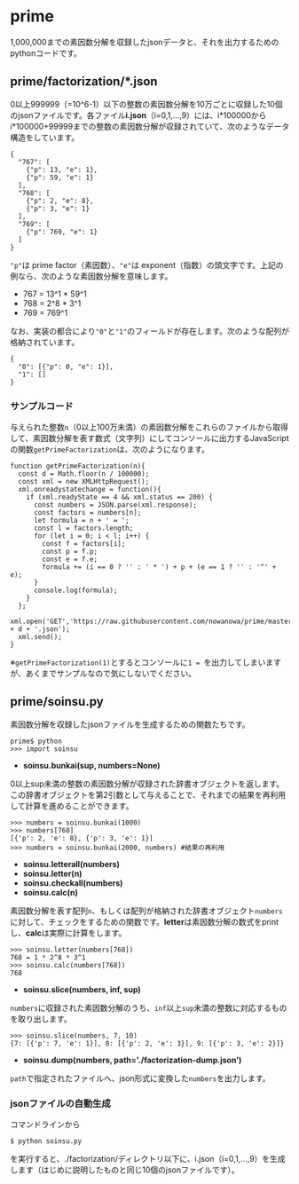 # prime

1,000,000までの素因数分解を収録したjsonデータと、それを出力するためのpythonコードです。


## prime/factorization/*.json

0以上999999（=10^6-1）以下の整数の素因数分解を10万ごとに収録した10個のjsonファイルです。各ファイル**i.json**（i=0,1,…,9）には、i\*100000からi\*100000+99999までの整数の素因数分解が収録されていて、次のようなデータ構造をしています。

    {
      "767": [
        {"p": 13, "e": 1},
        {"p": 59, "e": 1}
      ],
      "768": [
        {"p": 2, "e": 8},
        {"p": 3, "e": 1}
      ],
      "769": [
        {"p": 769, "e": 1}
      ]
    }

`"p"`は prime factor（素因数）、`"e"`は exponent（指数）の頭文字です。上記の例なら、次のような素因数分解を意味します。

- 767 = 13^1 * 59^1
- 768 = 2^8 * 3^1
- 769 = 769^1

なお、実装の都合により`"0"`と`"1"`のフィールドが存在します。次のような配列が格納されています。

    {
      "0": [{"p": 0, "e": 1}],
      "1": []
    }


### サンプルコード

与えられた整数`n`（0以上100万未満）の素因数分解をこれらのファイルから取得して、素因数分解を表す数式（文字列）にしてコンソールに出力するJavaScriptの関数`getPrimeFactorization`は、次のようになります。

    function getPrimeFactorization(n){
      const d = Math.floor(n / 100000);
      const xml = new XMLHttpRequest();
      xml.onreadystatechange = function(){
        if (xml.readyState == 4 && xml.status == 200) {
          const numbers = JSON.parse(xml.response);
          const factors = numbers[n];
          let formula = n + ' = ';
          const l = factors.length;
          for (let i = 0; i < l; i++) {
            const f = factors[i];
            const p = f.p;
            const e = f.e;
            formula += (i == 0 ? '' : ' * ') + p + (e == 1 ? '' : '^' + e);
          }
          console.log(formula);
        }
      };
      xml.open('GET','https://raw.githubusercontent.com/nowanowa/prime/master/factorization/' + d + '.json');
      xml.send();
    }

※`getPrimeFactorization(1)`とするとコンソールに`1 = `を出力してしまいますが、あくまでサンプルなので気にしないでください。


## prime/soinsu.py

素因数分解を収録したjsonファイルを生成するための関数たちです。

    prime$ python
    >>> import soinsu

- **soinsu.bunkai(sup, numbers=None)**

0以上sup未満の整数の素因数分解が収録された辞書オブジェクトを返します。この辞書オブジェクトを第2引数として与えることで、それまでの結果を再利用して計算を進めることができます。

    >>> numbers = soinsu.bunkai(1000)
    >>> numbers[768]
    [{'p': 2, 'e': 8}, {'p': 3, 'e': 1}]
    >>> numbers = soinsu.bunkai(2000, numbers) #結果の再利用

- **soinsu.letterall(numbers)**
- **soinsu.letter(n)**
- **soinsu.checkall(numbers)**
- **soinsu.calc(n)**

素因数分解を表す配列`n`、もしくは配列が格納された辞書オブジェクト`numbers`に対して、チェックをするための関数です。**letter**は素因数分解の数式をprintし、**calc**は実際に計算をします。

    >>> soinsu.letter(numbers[768])
    768 = 1 * 2^8 * 3^1
    >>> soinsu.calc(numbers[768])
    768

- **soinsu.slice(numbers, inf, sup)**

`numbers`に収録された素因数分解のうち、`inf`以上`sup`未満の整数に対応するものを取り出します。

    >>> soinsu.slice(numbers, 7, 10)
    {7: [{'p': 7, 'e': 1}], 8: [{'p': 2, 'e': 3}], 9: [{'p': 3, 'e': 2}]}

- **soinsu.dump(numbers, path='./factorization-dump.json')**

`path`で指定されたファイルへ、json形式に変換した`numbers`を出力します。


### jsonファイルの自動生成

コマンドラインから

    $ python soinsu.py

を実行すると、./factorization/ディレクトリ以下に、i.json（i=0,1,…,9）を生成します（はじめに説明したものと同じ10個のjsonファイルです）。


